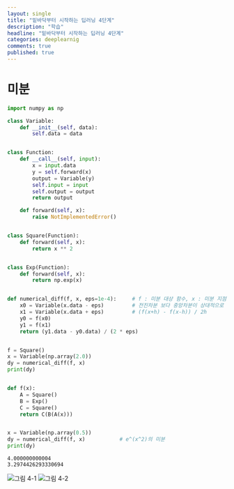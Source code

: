 ```yaml
---
layout: single
title: "밑바닥부터 시작하는 딥러닝 4단계"
description: "학습"
headline: "밑바닥부터 시작하는 딥러닝 4단계"
categories: deeplearnig
comments: true
published: true
---
```

# 미분   

```python
import numpy as np

class Variable:
    def __init__(self, data):
        self.data = data


class Function:
    def __call__(self, input):
        x = input.data
        y = self.forward(x)
        output = Variable(y)
        self.input = input
        self.output = output
        return output

    def forward(self, x):
        raise NotImplementedError()


class Square(Function):
    def forward(self, x):
        return x ** 2


class Exp(Function):
    def forward(self, x):
        return np.exp(x)


def numerical_diff(f, x, eps=1e-4):     # f : 미분 대상 함수, x : 미분 지점 
    x0 = Variable(x.data - eps)         # 전진차분 보다 중앙차분이 상대적으로 오차가 작음.
    x1 = Variable(x.data + eps)         # (f(x+h) - f(x-h)) / 2h
    y0 = f(x0)
    y1 = f(x1)
    return (y1.data - y0.data) / (2 * eps)


f = Square()
x = Variable(np.array(2.0))
dy = numerical_diff(f, x)
print(dy)


def f(x):
    A = Square()
    B = Exp()
    C = Square()
    return C(B(A(x)))


x = Variable(np.array(0.5))
dy = numerical_diff(f, x)           # e^(x^2)의 미분
print(dy)
```

    4.000000000004
    3.2974426293330694
    

![그림 4-1](https://user-images.githubusercontent.com/73815944/109747956-611a3200-7c1b-11eb-887a-9b90b9ac0538.png)
![그림 4-2](https://user-images.githubusercontent.com/73815944/109747959-61b2c880-7c1b-11eb-8eaa-efbd5777cbd2.png)



```python

```
